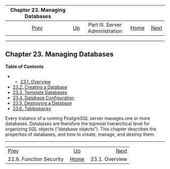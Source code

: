 <!--?xml version="1.0" encoding="UTF-8" standalone="no"?-->

|             Chapter 23. Managing Databases             |                                                    |                                 |                                                       |                                                   |
| :----------------------------------------------------: | :------------------------------------------------- | :-----------------------------: | ----------------------------------------------------: | ------------------------------------------------: |
| [Prev](perm-functions.html "22.6. Function Security")  | [Up](admin.html "Part III. Server Administration") | Part III. Server Administration | [Home](index.html "PostgreSQL 17devel Documentation") |  [Next](manage-ag-overview.html "23.1. Overview") |

***

## Chapter 23. Managing Databases

**Table of Contents**

  * *   [23.1. Overview](manage-ag-overview.html)
* [23.2. Creating a Database](manage-ag-createdb.html)
* [23.3. Template Databases](manage-ag-templatedbs.html)
* [23.4. Database Configuration](manage-ag-config.html)
* [23.5. Destroying a Database](manage-ag-dropdb.html)
* [23.6. Tablespaces](manage-ag-tablespaces.html)

Every instance of a running PostgreSQL server manages one or more databases. Databases are therefore the topmost hierarchical level for organizing SQL objects (“database objects”). This chapter describes the properties of databases, and how to create, manage, and destroy them.

***

|                                                        |                                                       |                                                   |
| :----------------------------------------------------- | :---------------------------------------------------: | ------------------------------------------------: |
| [Prev](perm-functions.html "22.6. Function Security")  |   [Up](admin.html "Part III. Server Administration")  |  [Next](manage-ag-overview.html "23.1. Overview") |
| 22.6. Function Security                                | [Home](index.html "PostgreSQL 17devel Documentation") |                                    23.1. Overview |
